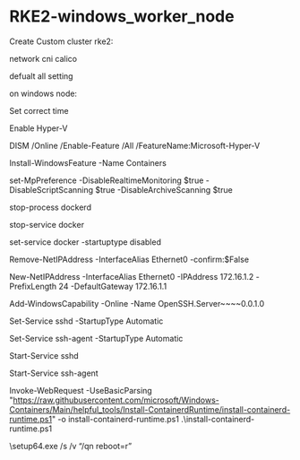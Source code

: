 # RKE2-windows_worker_node
Create Custom cluster rke2:

network cni calico

defualt all setting 

on windows node:

Set correct time

Enable Hyper-V

DISM /Online /Enable-Feature /All /FeatureName:Microsoft-Hyper-V

Install-WindowsFeature -Name Containers

set-MpPreference -DisableRealtimeMonitoring $true -DisableScriptScanning $true -DisableArchiveScanning $true

stop-process dockerd

stop-service docker

set-service docker -startuptype disabled

Remove-NetIPAddress -InterfaceAlias Ethernet0 -confirm:$False

New-NetIPAddress -InterfaceAlias Ethernet0 -IPAddress 172.16.1.2 -PrefixLength 24 -DefaultGateway 172.16.1.1

Add-WindowsCapability -Online -Name OpenSSH.Server~~~~0.0.1.0

Set-Service sshd -StartupType Automatic

Set-Service ssh-agent -StartupType Automatic

Start-Service sshd

Start-Service ssh-agent

Invoke-WebRequest -UseBasicParsing "https://raw.githubusercontent.com/microsoft/Windows-Containers/Main/helpful_tools/Install-ContainerdRuntime/install-containerd-runtime.ps1" -o install-containerd-runtime.ps1
.\install-containerd-runtime.ps1

\setup64.exe /s /v “/qn reboot=r”
